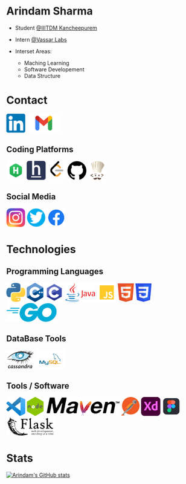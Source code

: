# Arindam Sharma 

* Student [@IIITDM Kancheepurem](https://iiitdm.ac.in)
* Intern [@Vassar Labs](https://vassarlabs.com)

* Interset Areas:
    * Maching Learning
    * Software Developement
    * Data Structure

# Contact 
<!-- [![LinkedIn Connect](https://img.shields.io/badge/%20-Connect-black?color=14171A&labelColor=212121&logo=linkedin&logoColor=ffffff)](https://www.linkedin.com/in/arindamsharma18/)  -->

<a href="https://www.linkedin.com/in/arindamsharma18/"><img src="./img/contact/linkedin.png" alt="Python" style="height:50px;"/></a> 
<a href="mailto:arindamsharma1998@gmail.com"><img src="./img/contact/gmail.png" alt="Python" style="height:50px;"/></a>

## Coding Platforms

<a href="https://www.hackerrank.com/ArindamSharma"><img src="./img/contact/hackerrank.png" alt="Python" style="height:50px;"/></a> 
<a href="https://www.hackerearth.com/@ArindamSharma"><img src="./img/contact/hackerearth.png" alt="Python" style="height:50px;"/></a> 
<a href="https://leetcode.com/ArindamSharma/"><img src="./img/contact/leetcode_black.png" alt="Python" style="height:50px;"/></a> 
<a href="https://github.com/ArindamSharma"><img src="./img/contact/github.png" alt="Python" style="height:50px;"/></a> 
<a href="https://www.codechef.com/users/arindam_s/"><img src="./img/contact/codechef.png" alt="Python" style="height:50px;"/></a> 

## Social Media

<a href="https://www.instagram.com/arindam__s/"><img src="./img/contact/insta.png" alt="Python" style="height:50px;"/></a>
<a href="https://twitter.com/Arindam10400450"><img src="./img/contact/twitter.png" alt="Python" style="height:50px;"/></a>
<a href="https://www.facebook.com/profile.php?id=100016351571912"><img src="./img/contact/facebook.png" alt="Python" style="height:50px;"/></a>

# Technologies

## Programming Languages

<a href="#"><img src="./img/skill/python.png" alt="Python" style="height:50px;"/></a>
<a href="#"><img src="./img/skill/c++.png" alt="C++" style="height:50px;"/></a>
<a href="#"><img src="./img/skill/c.png" alt="C" style="height:50px;"/></a>
<a href="#"><img src="./img/skill/java2.png" alt="Java" style="height:50px;"/></a>
<a href="#"><img src="./img/skill/javascript.png" alt="Javascript" style="height:50px;"/></a>
<a href="#"><img src="./img/skill/html.png" alt="HTML" style="height:50px;"/></a>
<a href="#"><img src="./img/skill/css.png" alt="CSS" style="height:50px;"/></a>
<a href="#"><img src="./img/skill/go.png" alt="Go" style="height:50px;"/></a>

## DataBase Tools
<a href="#"><img src="./img/skill/cassandra.png" alt="Cassandra" style="height:50px;"/></a>
<a href="#"><img src="./img/skill/mysql.png" alt="Mysql" style="height:50px;"/></a>

## Tools / Software

<a href="#"><img src="./img/skill/vscode.png" alt="VScode" style="height:50px;"/></a>
<a href="#"><img src="./img/skill/nodejs.png" alt="Nodejs" style="height:50px;"/></a>
<a href="#"><img src="./img/skill/maven.png" alt="Maven" style="height:50px;"/></a>
<a href="#"><img src="./img/skill/postman.png" alt="Postman" style="height:50px;"/></a>
<a href="#"><img src="./img/skill/xd.png" alt="AdobeXD" style="height:50px;"/></a>
<a href="#"><img src="./img/skill/figma.png" alt="Figma" style="height:50px;"/></a>
<a href="#"><img src="./img/skill/flask.png" alt="Flask" style="height:50px;"/></a>

# Stats
[![Arindam's GitHub stats](https://github-readme-stats.vercel.app/api?username=ArindamSharma)](https://github.com/ArindamSharma/github-readme-stats)

<!-- [![Readme Card](https://github-readme-stats.vercel.app/api/pin/?username=ArindamSharma&repo=Image-Processing)](https://github.com/ArindamSharma/github-readme-stats)


![Anurag's GitHub stats](https://github-readme-stats.vercel.app/api?username=ArindamSharma&show_icons=true&theme=dark) -->

<!-- [![Top Langs](https://github-readme-stats.vercel.app/api/top-langs/?username=ArindamSharma&layout=compact)](https://github.com/ArindamSharma/github-readme-stats)

[![Top Langs](https://github-readme-stats.vercel.app/api/top-langs/?username=ArindamSharma&langs_count=8)](https://github.com/ArindamSharma/github-readme-stats)
 -->


<!--
**ArindamSharma/ArindamSharma** is a ✨ _special_ ✨ repository because its `README.md` (this file) appears on your GitHub profile.

Here are some ideas to get you started:

- 🔭 I’m currently working on ...
- 🌱 I’m currently learning ...
- 👯 I’m looking to collaborate on ...
- 🤔 I’m looking for help with ...
- 💬 Ask me about ...
- 📫 How to reach me: ...
- 😄 Pronouns: ...
- ⚡ Fun fact: ...
-->
